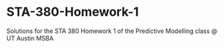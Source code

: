 # STA-380-Homework-1
Solutions for the STA 380 Homework 1 of the Predictive Modelling class @ UT Austin MSBA
